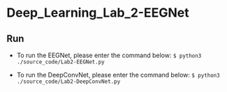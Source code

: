 # Deep_Learning_Lab_2-EEGNet
## Run
* To run the EEGNet, please enter the command below:
`$ python3 ./source_code/Lab2-EEGNet.py`

* To run the DeepConvNet, please enter the command below:
`$ python3 ./source_code/Lab2-DeepConvNet.py`
